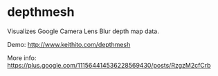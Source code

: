 depthmesh
=========

Visualizes Google Camera Lens Blur depth map data.

Demo:
http://www.keithito.com/depthmesh

More info:
https://plus.google.com/111564414536228569430/posts/RzgzM2cfCrb

